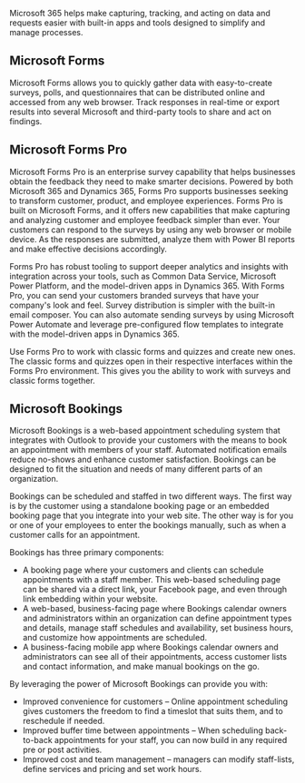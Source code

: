 Microsoft 365 helps make capturing, tracking, and acting on data and requests easier with built-in apps and tools designed to simplify and manage processes.

## Microsoft Forms

Microsoft Forms allows you to quickly gather data with easy-to-create surveys, polls, and questionnaires that can be distributed online and accessed from any web browser. Track responses in real-time or export results into several Microsoft and third-party tools to share and act on findings. 

## Microsoft Forms Pro

Microsoft Forms Pro is an enterprise survey capability that helps businesses obtain the feedback they need to make smarter decisions. Powered by both Microsoft 365 and Dynamics 365, Forms Pro supports businesses seeking to transform customer, product, and employee experiences.
Forms Pro is built on Microsoft Forms, and it offers new capabilities that make capturing and analyzing customer and employee feedback simpler than ever. Your customers can respond to the surveys by using any web browser or mobile device. As the responses are submitted, analyze them with Power BI reports and make effective decisions accordingly.

Forms Pro has robust tooling to support deeper analytics and insights with integration across your tools, such as Common Data Service, Microsoft Power Platform, and the model-driven apps in Dynamics 365. With Forms Pro, you can send your customers branded surveys that have your company's look and feel. Survey distribution is simpler with the built-in email composer. You can also automate sending surveys by using Microsoft Power Automate and leverage pre-configured flow templates to integrate with the model-driven apps in Dynamics 365.

Use Forms Pro to work with classic forms and quizzes and create new ones. The classic forms and quizzes open in their respective interfaces within the Forms Pro environment. This gives you the ability to work with surveys and classic forms together.

## Microsoft Bookings

Microsoft Bookings is a web-based appointment scheduling system that integrates with Outlook to provide your customers with the means to book an appointment with members of your staff.  Automated notification emails reduce no-shows and enhance customer satisfaction. Bookings can be designed to fit the situation and needs of many different parts of an organization.

Bookings can be scheduled and staffed in two different ways. The first way is by the customer using a standalone booking page or an embedded booking page that you integrate into your web site. The other way is for you or one of your employees to enter the bookings manually, such as when a customer calls for an appointment.

Bookings has three primary components:

- A booking page where your customers and clients can schedule appointments with a  staff member. This web-based scheduling page can be shared via a direct link, your Facebook page, and even through link embedding within your website.
- A web-based, business-facing page where Bookings calendar owners and administrators within an organization can define appointment types and details, manage staff schedules and availability, set business hours, and customize how appointments are scheduled. 
- A business-facing mobile app where Bookings calendar owners and administrators can see all of their appointments, access customer lists and contact information, and make manual bookings on the go.

By leveraging the power of Microsoft Bookings can provide you with:

- Improved convenience for customers – Online appointment scheduling gives customers the freedom to find a timeslot that suits them, and to reschedule if needed.
- Improved buffer time between appointments – When scheduling back-to-back appointments for your staff, you can now build in any required pre or post activities.
- Improved cost and team management – managers can modify staff-lists, define services and pricing and set work hours.
